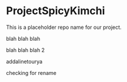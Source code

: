 # ProjectSpicyKimchi
This is a placeholder repo name for our project. 

blah blah blah

blah blah blah 2

addalinetourya

checking for rename